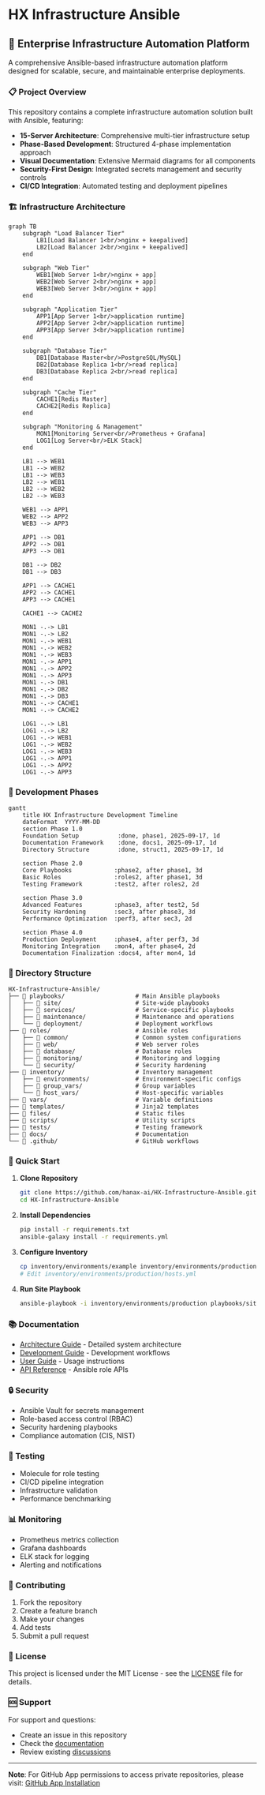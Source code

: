 
# HX Infrastructure Ansible

## 🚀 Enterprise Infrastructure Automation Platform

A comprehensive Ansible-based infrastructure automation platform designed for scalable, secure, and maintainable enterprise deployments.

### 📋 Project Overview

This repository contains a complete infrastructure automation solution built with Ansible, featuring:

- **15-Server Architecture**: Comprehensive multi-tier infrastructure setup
- **Phase-Based Development**: Structured 4-phase implementation approach
- **Visual Documentation**: Extensive Mermaid diagrams for all components
- **Security-First Design**: Integrated secrets management and security controls
- **CI/CD Integration**: Automated testing and deployment pipelines

### 🏗️ Infrastructure Architecture

```mermaid
graph TB
    subgraph "Load Balancer Tier"
        LB1[Load Balancer 1<br/>nginx + keepalived]
        LB2[Load Balancer 2<br/>nginx + keepalived]
    end
    
    subgraph "Web Tier"
        WEB1[Web Server 1<br/>nginx + app]
        WEB2[Web Server 2<br/>nginx + app]
        WEB3[Web Server 3<br/>nginx + app]
    end
    
    subgraph "Application Tier"
        APP1[App Server 1<br/>application runtime]
        APP2[App Server 2<br/>application runtime]
        APP3[App Server 3<br/>application runtime]
    end
    
    subgraph "Database Tier"
        DB1[Database Master<br/>PostgreSQL/MySQL]
        DB2[Database Replica 1<br/>read replica]
        DB3[Database Replica 2<br/>read replica]
    end
    
    subgraph "Cache Tier"
        CACHE1[Redis Master]
        CACHE2[Redis Replica]
    end
    
    subgraph "Monitoring & Management"
        MON1[Monitoring Server<br/>Prometheus + Grafana]
        LOG1[Log Server<br/>ELK Stack]
    end
    
    LB1 --> WEB1
    LB1 --> WEB2
    LB1 --> WEB3
    LB2 --> WEB1
    LB2 --> WEB2
    LB2 --> WEB3
    
    WEB1 --> APP1
    WEB2 --> APP2
    WEB3 --> APP3
    
    APP1 --> DB1
    APP2 --> DB1
    APP3 --> DB1
    
    DB1 --> DB2
    DB1 --> DB3
    
    APP1 --> CACHE1
    APP2 --> CACHE1
    APP3 --> CACHE1
    
    CACHE1 --> CACHE2
    
    MON1 -.-> LB1
    MON1 -.-> LB2
    MON1 -.-> WEB1
    MON1 -.-> WEB2
    MON1 -.-> WEB3
    MON1 -.-> APP1
    MON1 -.-> APP2
    MON1 -.-> APP3
    MON1 -.-> DB1
    MON1 -.-> DB2
    MON1 -.-> DB3
    MON1 -.-> CACHE1
    MON1 -.-> CACHE2
    
    LOG1 -.-> LB1
    LOG1 -.-> LB2
    LOG1 -.-> WEB1
    LOG1 -.-> WEB2
    LOG1 -.-> WEB3
    LOG1 -.-> APP1
    LOG1 -.-> APP2
    LOG1 -.-> APP3
```

### 🎯 Development Phases

```mermaid
gantt
    title HX Infrastructure Development Timeline
    dateFormat  YYYY-MM-DD
    section Phase 1.0
    Foundation Setup           :done, phase1, 2025-09-17, 1d
    Documentation Framework    :done, docs1, 2025-09-17, 1d
    Directory Structure        :done, struct1, 2025-09-17, 1d
    
    section Phase 2.0
    Core Playbooks            :phase2, after phase1, 3d
    Basic Roles               :roles2, after phase1, 3d
    Testing Framework         :test2, after roles2, 2d
    
    section Phase 3.0
    Advanced Features         :phase3, after test2, 5d
    Security Hardening        :sec3, after phase3, 3d
    Performance Optimization  :perf3, after sec3, 2d
    
    section Phase 4.0
    Production Deployment     :phase4, after perf3, 3d
    Monitoring Integration    :mon4, after phase4, 2d
    Documentation Finalization :docs4, after mon4, 1d
```

### 📁 Directory Structure

```
HX-Infrastructure-Ansible/
├── 📁 playbooks/                    # Main Ansible playbooks
│   ├── 📁 site/                     # Site-wide playbooks
│   ├── 📁 services/                 # Service-specific playbooks
│   ├── 📁 maintenance/              # Maintenance and operations
│   └── 📁 deployment/               # Deployment workflows
├── 📁 roles/                        # Ansible roles
│   ├── 📁 common/                   # Common system configurations
│   ├── 📁 web/                      # Web server roles
│   ├── 📁 database/                 # Database roles
│   ├── 📁 monitoring/               # Monitoring and logging
│   └── 📁 security/                 # Security hardening
├── 📁 inventory/                    # Inventory management
│   ├── 📁 environments/             # Environment-specific configs
│   ├── 📁 group_vars/               # Group variables
│   └── 📁 host_vars/                # Host-specific variables
├── 📁 vars/                         # Variable definitions
├── 📁 templates/                    # Jinja2 templates
├── 📁 files/                        # Static files
├── 📁 scripts/                      # Utility scripts
├── 📁 tests/                        # Testing framework
├── 📁 docs/                         # Documentation
└── 📁 .github/                      # GitHub workflows
```

### 🔧 Quick Start

1. **Clone Repository**
   ```bash
   git clone https://github.com/hanax-ai/HX-Infrastructure-Ansible.git
   cd HX-Infrastructure-Ansible
   ```

2. **Install Dependencies**
   ```bash
   pip install -r requirements.txt
   ansible-galaxy install -r requirements.yml
   ```

3. **Configure Inventory**
   ```bash
   cp inventory/environments/example inventory/environments/production
   # Edit inventory/environments/production/hosts.yml
   ```

4. **Run Site Playbook**
   ```bash
   ansible-playbook -i inventory/environments/production playbooks/site/main.yml
   ```

### 📚 Documentation

- [Architecture Guide](docs/ARCHITECTURE.md) - Detailed system architecture
- [Development Guide](docs/DEVELOPMENT_GUIDE.md) - Development workflows
- [User Guide](docs/USER_GUIDE.md) - Usage instructions
- [API Reference](docs/API_REFERENCE.md) - Ansible role APIs

### 🔒 Security

- Ansible Vault for secrets management
- Role-based access control (RBAC)
- Security hardening playbooks
- Compliance automation (CIS, NIST)

### 🧪 Testing

- Molecule for role testing
- CI/CD pipeline integration
- Infrastructure validation
- Performance benchmarking

### 📊 Monitoring

- Prometheus metrics collection
- Grafana dashboards
- ELK stack for logging
- Alerting and notifications

### 🤝 Contributing

1. Fork the repository
2. Create a feature branch
3. Make your changes
4. Add tests
5. Submit a pull request

### 📄 License

This project is licensed under the MIT License - see the [LICENSE](LICENSE) file for details.

### 🆘 Support

For support and questions:
- Create an issue in this repository
- Check the [documentation](docs/)
- Review existing [discussions](https://github.com/hanax-ai/HX-Infrastructure-Ansible/discussions)

---

**Note**: For GitHub App permissions to access private repositories, please visit: [GitHub App Installation](https://github.com/apps/abacusai/installations/select_target)
